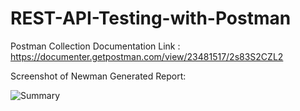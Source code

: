 # REST-API-Testing-with-Postman
Postman Collection Documentation Link : https://documenter.getpostman.com/view/23481517/2s83S2CZL2

Screenshot of Newman Generated Report:


![Summary](https://user-images.githubusercontent.com/11696788/192152930-1a70b25c-e60e-495f-a9c6-7d8ab65fd065.PNG)
